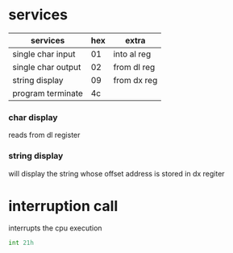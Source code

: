 # services

|services|hex|extra|
|---|---|---|
|single char input|01|into al reg|
|single char output|02|from dl reg|
|string display|09|from dx reg|
|program terminate|4c||

### char display
reads from dl register
### string display
will display the string whose offset address is stored in dx regiter

# interruption call
interrupts the cpu execution
```asm
int 21h
```
